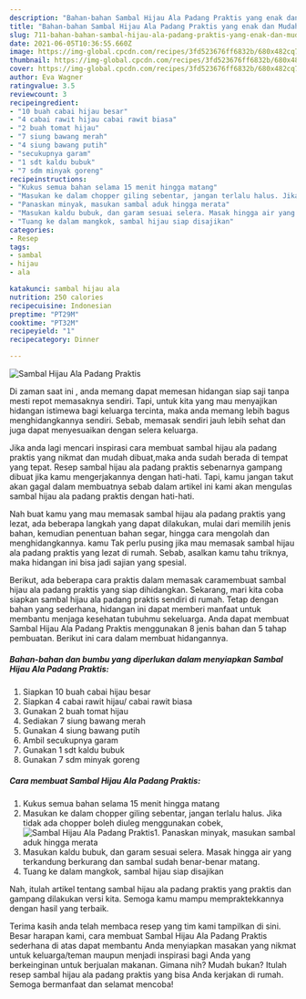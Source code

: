 ```yaml
---
description: "Bahan-bahan Sambal Hijau Ala Padang Praktis yang enak dan Mudah Dibuat"
title: "Bahan-bahan Sambal Hijau Ala Padang Praktis yang enak dan Mudah Dibuat"
slug: 711-bahan-bahan-sambal-hijau-ala-padang-praktis-yang-enak-dan-mudah-dibuat
date: 2021-06-05T10:36:55.660Z
image: https://img-global.cpcdn.com/recipes/3fd523676ff6832b/680x482cq70/sambal-hijau-ala-padang-praktis-foto-resep-utama.jpg
thumbnail: https://img-global.cpcdn.com/recipes/3fd523676ff6832b/680x482cq70/sambal-hijau-ala-padang-praktis-foto-resep-utama.jpg
cover: https://img-global.cpcdn.com/recipes/3fd523676ff6832b/680x482cq70/sambal-hijau-ala-padang-praktis-foto-resep-utama.jpg
author: Eva Wagner
ratingvalue: 3.5
reviewcount: 3
recipeingredient:
- "10 buah cabai hijau besar"
- "4 cabai rawit hijau cabai rawit biasa"
- "2 buah tomat hijau"
- "7 siung bawang merah"
- "4 siung bawang putih"
- "secukupnya garam"
- "1 sdt kaldu bubuk"
- "7 sdm minyak goreng"
recipeinstructions:
- "Kukus semua bahan selama 15 menit hingga matang"
- "Masukan ke dalam chopper giling sebentar, jangan terlalu halus. Jika tidak ada chopper boleh diuleg menggunakan cobek,"
- "Panaskan minyak, masukan sambal aduk hingga merata"
- "Masukan kaldu bubuk, dan garam sesuai selera. Masak hingga air yang terkandung berkurang dan sambal sudah benar-benar matang."
- "Tuang ke dalam mangkok, sambal hijau siap disajikan"
categories:
- Resep
tags:
- sambal
- hijau
- ala

katakunci: sambal hijau ala 
nutrition: 250 calories
recipecuisine: Indonesian
preptime: "PT29M"
cooktime: "PT32M"
recipeyield: "1"
recipecategory: Dinner

---
```



![Sambal Hijau Ala Padang Praktis](https://img-global.cpcdn.com/recipes/3fd523676ff6832b/680x482cq70/sambal-hijau-ala-padang-praktis-foto-resep-utama.jpg)

Di zaman  saat ini , anda memang dapat memesan hidangan siap saji tanpa mesti repot memasaknya sendiri. Tapi, untuk kita yang mau menyajikan hidangan istimewa bagi keluarga tercinta, maka anda memang lebih bagus menghidangkannya sendiri. Sebab, memasak sendiri jauh lebih sehat dan juga dapat menyesuaikan dengan selera keluarga.

Jika anda lagi mencari inspirasi cara membuat sambal hijau ala padang praktis yang nikmat dan mudah dibuat,maka anda sudah berada di tempat yang tepat. Resep sambal hijau ala padang praktis  sebenarnya gampang dibuat jika kamu mengerjakannya dengan hati-hati. Tapi, kamu jangan takut akan gagal dalam membuatnya 
sebab dalam artikel ini kami akan mengulas sambal hijau ala padang praktis dengan hati-hati.  



Nah buat kamu yang mau memasak sambal hijau ala padang praktis yang lezat, ada beberapa langkah yang dapat dilakukan, mulai dari memilih jenis bahan, kemudian penentuan bahan segar, hingga cara mengolah dan menghidangkannya. kamu Tak perlu pusing jika mau memasak sambal hijau ala padang praktis yang lezat di rumah. Sebab, asalkan kamu  tahu triknya, maka hidangan ini bisa jadi sajian yang spesial.

Berikut, ada beberapa cara praktis  dalam memasak caramembuat sambal hijau ala padang praktis yang siap dihidangkan. Sekarang, mari kita coba siapkan sambal hijau ala padang praktis sendiri di rumah. Tetap dengan bahan yang sederhana, hidangan ini dapat memberi manfaat untuk membantu menjaga kesehatan tubuhmu sekeluarga. Anda dapat membuat Sambal Hijau Ala Padang Praktis menggunakan 8 jenis bahan dan 5 tahap pembuatan. Berikut ini cara dalam membuat hidangannya.

<!--inarticleads1-->

##### Bahan-bahan dan bumbu yang diperlukan dalam menyiapkan Sambal Hijau Ala Padang Praktis:

1. Siapkan 10 buah cabai hijau besar
1. Siapkan 4 cabai rawit hijau/ cabai rawit biasa
1. Gunakan 2 buah tomat hijau
1. Sediakan 7 siung bawang merah
1. Gunakan 4 siung bawang putih
1. Ambil secukupnya garam
1. Gunakan 1 sdt kaldu bubuk
1. Gunakan 7 sdm minyak goreng




<!--inarticleads2-->

##### Cara membuat Sambal Hijau Ala Padang Praktis:

1. Kukus semua bahan selama 15 menit hingga matang
1. Masukan ke dalam chopper giling sebentar, jangan terlalu halus. Jika tidak ada chopper boleh diuleg menggunakan cobek,
<img src="//assets-global.cpcdn.com/assets/icons/button_play-2c75c40dde080a61004c1f40b05d8f140eaff45d7e9e6481dc71c63d2e7c4909.png" alt="Sambal Hijau Ala Padang Praktis">1. Panaskan minyak, masukan sambal aduk hingga merata
1. Masukan kaldu bubuk, dan garam sesuai selera. Masak hingga air yang terkandung berkurang dan sambal sudah benar-benar matang.
1. Tuang ke dalam mangkok, sambal hijau siap disajikan




Nah, itulah artikel tentang  sambal hijau ala padang praktis  yang praktis dan gampang dilakukan versi kita. Semoga kamu mampu mempraktekkannya dengan hasil yang terbaik. 

Terima kasih anda telah membaca resep yang tim kami tampilkan di sini. Besar harapan kami, cara membuat  Sambal Hijau Ala Padang Praktis sederhana di atas dapat membantu Anda menyiapkan masakan yang nikmat untuk keluarga/teman maupun menjadi inspirasi bagi Anda yang berkeinginan untuk berjualan makanan. Gimana nih? Mudah bukan? Itulah resep sambal hijau ala padang praktis yang bisa Anda kerjakan di rumah. Semoga bermanfaat dan selamat mencoba!

